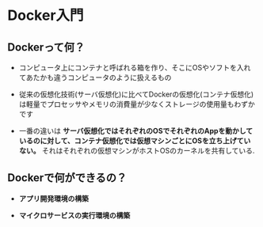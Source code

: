 # Docker入門

## Dockerって何？

* コンピュータ上にコンテナと呼ばれる箱を作り、そこにOSやソフトを入れてあたかも違うコンピュータのように扱えるもの

* 従来の仮想化技術(サーバ仮想化)に比べてDockerの仮想化(コンテナ仮想化)は軽量でプロセッサやメモリの消費量が少なくストレージの使用量もわずかです

* 一番の違いは __サーバ仮想化ではそれぞれのOSでそれぞれのAppを動かしているのに対して、コンテナ仮想化では仮想マシンごとにOSを立ち上げていない。__ それはそれぞれの仮想マシンがホストOSのカーネルを共有している.


## Dockerで何ができるの？

* __アプリ開発環境の構築__

* __マイクロサービスの実行環境の構築__


